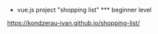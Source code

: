 * vue.js project "shopping list"
*** beginner level

https://kondzerau-ivan.github.io/shopping-list/
